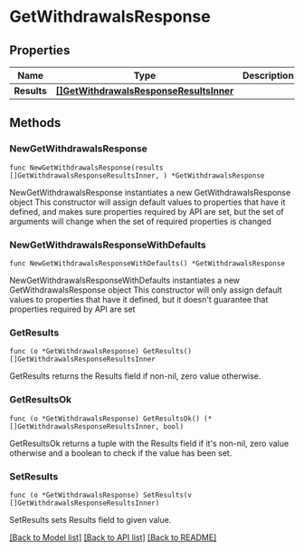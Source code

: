 # GetWithdrawalsResponse

## Properties

Name | Type | Description | Notes
------------ | ------------- | ------------- | -------------
**Results** | [**[]GetWithdrawalsResponseResultsInner**](GetWithdrawalsResponseResultsInner.md) |  | 

## Methods

### NewGetWithdrawalsResponse

`func NewGetWithdrawalsResponse(results []GetWithdrawalsResponseResultsInner, ) *GetWithdrawalsResponse`

NewGetWithdrawalsResponse instantiates a new GetWithdrawalsResponse object
This constructor will assign default values to properties that have it defined,
and makes sure properties required by API are set, but the set of arguments
will change when the set of required properties is changed

### NewGetWithdrawalsResponseWithDefaults

`func NewGetWithdrawalsResponseWithDefaults() *GetWithdrawalsResponse`

NewGetWithdrawalsResponseWithDefaults instantiates a new GetWithdrawalsResponse object
This constructor will only assign default values to properties that have it defined,
but it doesn't guarantee that properties required by API are set

### GetResults

`func (o *GetWithdrawalsResponse) GetResults() []GetWithdrawalsResponseResultsInner`

GetResults returns the Results field if non-nil, zero value otherwise.

### GetResultsOk

`func (o *GetWithdrawalsResponse) GetResultsOk() (*[]GetWithdrawalsResponseResultsInner, bool)`

GetResultsOk returns a tuple with the Results field if it's non-nil, zero value otherwise
and a boolean to check if the value has been set.

### SetResults

`func (o *GetWithdrawalsResponse) SetResults(v []GetWithdrawalsResponseResultsInner)`

SetResults sets Results field to given value.



[[Back to Model list]](../README.md#documentation-for-models) [[Back to API list]](../README.md#documentation-for-api-endpoints) [[Back to README]](../README.md)


